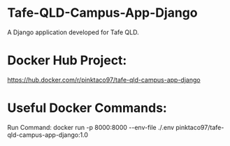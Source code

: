 # Tafe-QLD-Campus-App-Django

A Django application developed for Tafe QLD.

# Docker Hub Project:

https://hub.docker.com/r/pinktaco97/tafe-qld-campus-app-django

# Useful Docker Commands:

Run Command:
docker run -p 8000:8000 --env-file ./.env pinktaco97/tafe-qld-campus-app-django:1.0
